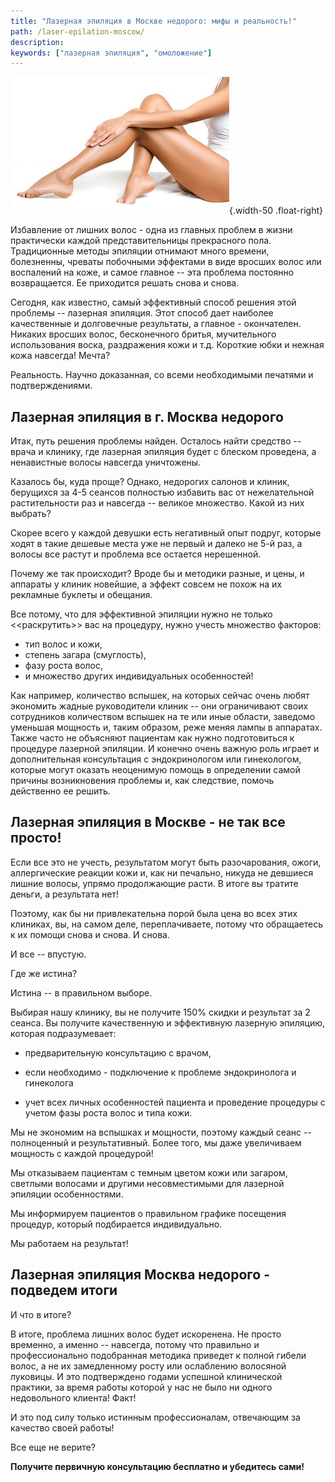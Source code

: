 ```yaml
---
title: "Лазерная эпиляция в Москве недорого: мифы и реальность!"
path: /laser-epilation-moscow/
description:
keywords: ["лазерная эпиляция", "омоложение"]
---
```


![](./laser-epilation.jpg){.width-50 .float-right}

Избавление от лишних волос - одна из главных проблем в жизни практически
каждой представительницы прекрасного пола. Традиционные методы эпиляции
отнимают много времени, болезненны, чреваты побочными эффектами в виде
вросших волос или воспалений на коже, и самое главное -- эта проблема
постоянно возвращается. Ее приходится решать снова и снова.

Сегодня, как известно, самый эффективный способ решения этой проблемы --
лазерная эпиляция. Этот способ дает наиболее качественные и долговечные
результаты, а главное - окончателен. Никаких вросших волос, бесконечного
бритья, мучительного использования воска, раздражения кожи и т.д.
Короткие юбки и нежная кожа навсегда! Мечта?

Реальность. Научно доказанная, со всеми необходимыми печатями и
подтверждениями.

Лазерная эпиляция в г. Москва недорого
--------------------------------------

Итак, путь решения проблемы найден. Осталось найти средство -- врача и
клинику, где лазерная эпиляция будет с блеском проведена, а ненавистные
волосы навсегда уничтожены.

Казалось бы, куда проще? Однако, недорогих салонов и клиник, берущихся
за 4-5 сеансов полностью избавить вас от нежелательной растительности
раз и навсегда -- великое множество. Какой из них выбрать?

Скорее всего у каждой девушки есть негативный опыт подруг, которые ходят
в такие дешевые места уже не первый и далеко не 5-й раз, а волосы все
растут и проблема все остается нерешенной.

Почему же так происходит? Вроде бы и методики разные, и цены, и аппараты
у клиник новейшие, а эффект совсем не похож на их рекламные буклеты и
обещания.

Все потому, что для эффективной эпиляции нужно не только <<раскрутить>>
вас на процедуру, нужно учесть множество факторов:
* тип волос и кожи,
* степень загара (смуглость),
* фазу роста волос,
* и множество других индивидуальных особенностей!

Как например, количество вспышек, на которых сейчас очень любят
экономить жадные руководители клиник -- они ограничивают своих
сотрудников количеством вспышек на те или иные области, заведомо
уменьшая мощность и, таким образом, реже меняя лампы в аппаратах. Также
часто не объясняют пациентам как нужно подготовиться к процедуре
лазерной эпиляции. И конечно очень важную роль играет и дополнительная
консультация с эндокринологом или гинекологом, которые могут оказать
неоценимую помощь в определении самой причины возникновения проблемы и,
как следствие, помочь действенно ее решить.

Лазерная эпиляция в Москве - не так все просто!
-----------------------------------------------

Если все это не учесть, результатом могут быть разочарования, ожоги,
аллергические реакции кожи и, как ни печально, никуда не девшиеся лишние
волосы, упрямо продолжающие расти. В итоге вы тратите деньги, а
результата нет!

Поэтому, как бы ни привлекательна порой была цена во всех этих клиниках,
вы, на самом деле, переплачиваете, потому что обращаетесь к их помощи
снова и снова. И снова.

И все -- впустую.

Где же истина?

Истина -- в правильном выборе.

Выбирая нашу клинику, вы не получите 150% скидки и результат за 2
сеанса. Вы получите качественную и эффективную лазерную эпиляцию,
которая подразумевает:
* предварительную консультацию с врачом,
* если необходимо - подключение к проблеме эндокринолога и гинеколога

* учет всех личных особенностей пациента и проведение процедуры с учетом
  фазы роста волос и типа кожи.

Мы не экономим на вспышках и мощности, поэтому каждый сеанс --
полноценный и результативный. Более того, мы даже увеличиваем мощность с
каждой процедурой!

Мы отказываем пациентам с темным цветом кожи или загаром, светлыми
волосами и другими несовместимыми для лазерной эпиляции особенностями.

Мы информируем пациентов о правильном графике посещения процедур,
который подбирается индивидуально.

Мы работаем на результат!

Лазерная эпиляция Москва недорого - подведем итоги
--------------------------------------------------

И что в итоге?

В итоге, проблема лишних волос будет искоренена. Не просто временно, а
именно -- навсегда, потому что правильно и профессионально подобранная
методика приведет к полной гибели волос, а не их замедленному росту или
ослаблению волосяной луковицы. И это подтверждено годами успешной
клинической практики, за время работы которой у нас не было ни одного
недовольного клиента! Факт!

И это под силу только истинным профессионалам, отвечающим за качество
своей работы!

Все еще не верите?

**Получите первичную консультацию бесплатно и убедитесь сами!**
